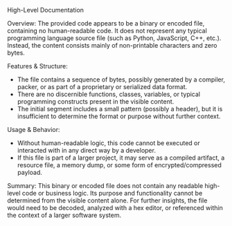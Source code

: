 High-Level Documentation

Overview:
The provided code appears to be a binary or encoded file, containing no human-readable code. It does not represent any typical programming language source file (such as Python, JavaScript, C++, etc.). Instead, the content consists mainly of non-printable characters and zero bytes.

Features & Structure:
- The file contains a sequence of bytes, possibly generated by a compiler, packer, or as part of a proprietary or serialized data format.
- There are no discernible functions, classes, variables, or typical programming constructs present in the visible content.
- The initial segment includes a small pattern (possibly a header), but it is insufficient to determine the format or purpose without further context.

Usage & Behavior:
- Without human-readable logic, this code cannot be executed or interacted with in any direct way by a developer.
- If this file is part of a larger project, it may serve as a compiled artifact, a resource file, a memory dump, or some form of encrypted/compressed payload.

Summary:
This binary or encoded file does not contain any readable high-level code or business logic. Its purpose and functionality cannot be determined from the visible content alone. For further insights, the file would need to be decoded, analyzed with a hex editor, or referenced within the context of a larger software system.